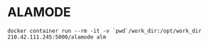 # ALAMODE

    docker container run --rm -it -v `pwd`/work_dir:/opt/work_dir 210.42.111.245:5000/alamode alm